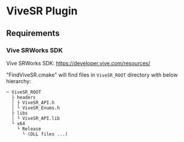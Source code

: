 # ViveSR Plugin

## Requirements
### Vive SRWorks SDK
Vive SRWorks SDK: https://developer.vive.com/resources/

"FindViveSR.cmake" will find files in `ViveSR_ROOT` directory with below hierarchy:
```
─ ViveSR_ROOT
  ├ headers
  │ ├ ViveSR_API.h
  │ └ ViveSR_Enums.h
  ├ libs
  │ └ ViveSR_API.lib
  └ x64
    └ Release
      └ (DLL files ...)
```
